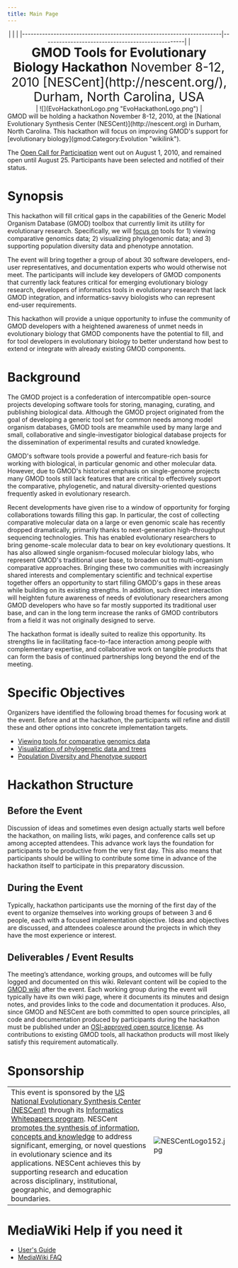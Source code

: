 ```yaml
---
title: Main Page
---
```


<center>
|                                                                      |                                                  |
|----------------------------------------------------------------------|--------------------------------------------------|
| <div style="text-align: center; font-size: 200%; line-height: 120%"> 
 <b>GMOD Tools for Evolutionary Biology Hackathon</b>                  
 November 8-12, 2010                                                   
 [NESCent](http://nescent.org/), Durham, North Carolina, USA           
                                                                       
 </div>                                                                | ![](EvoHackathonLogo.png "EvoHackathonLogo.png") |

</center>
GMOD will be holding a hackathon November 8-12, 2010, at the [National
Evolutionary Synthesis Center (NESCent)](http://nescent.org) in Durham,
North Carolina. This hackathon will focus on improving GMOD's support
for [evolutionary biology](gmod:Category:Evolution "wikilink").

The [Open Call for
Participation](gmod:GMOD_Evo_Hackathon_Open_Call "wikilink") went out on
August 1, 2010, and remained open until August 25. Participants have
been selected and notified of their status.

Synopsis
========

This hackathon will fill critical gaps in the capabilities of the
Generic Model Organism Database (GMOD) toolbox that currently limit its
utility for evolutionary research. Specifically, we will [focus
on](#Specific_Objectives "wikilink") tools for 1) viewing comparative
genomics data; 2) visualizing phylogenomic data; and 3) supporting
population diversity data and phenotype annotation.

The event will bring together a group of about 30 software developers,
end-user representatives, and documentation experts who would otherwise
not meet. The participants will include key developers of GMOD
components that currently lack features critical for emerging
evolutionary biology research, developers of informatics tools in
evolutionary research that lack GMOD integration, and informatics-savvy
biologists who can represent end-user requirements.

This hackathon will provide a unique opportunity to infuse the community
of GMOD developers with a heightened awareness of unmet needs in
evolutionary biology that GMOD components have the potential to fill,
and for tool developers in evolutionary biology to better understand how
best to extend or integrate with already existing GMOD components.

Background
==========

The GMOD project is a confederation of intercompatible open-source
projects developing software tools for storing, managing, curating, and
publishing biological data. Although the GMOD project originated from
the goal of developing a generic tool set for common needs among model
organism databases, GMOD tools are meanwhile used by many large and
small, collaborative and single-investigator biological database
projects for the dissemination of experimental results and curated
knowledge.

GMOD's software tools provide a powerful and feature-rich basis for
working with biological, in particular genomic and other molecular data.
However, due to GMOD's historical emphasis on single-genome projects
many GMOD tools still lack features that are critical to effectively
support the comparative, phylogenetic, and natural diversity-oriented
questions frequently asked in evolutionary research.

Recent developments have given rise to a window of opportunity for
forging collaborations towards filling this gap. In particular, the cost
of collecting comparative molecular data on a large or even genomic
scale has recently dropped dramatically, primarily thanks to
next-generation high-throughput sequencing technologies. This has
enabled evolutionary researchers to bring genome-scale molecular data to
bear on key evolutionary questions. It has also allowed single
organism-focused molecular biology labs, who represent GMOD's
traditional user base, to broaden out to multi-organism comparative
approaches. Bringing these two communities with increasingly shared
interests and complementary scientific and technical expertise together
offers an opportunity to start filling GMOD's gaps in these areas while
building on its existing strengths. In addition, such direct interaction
will heighten future awareness of needs of evolutionary researchers
among GMOD developers who have so far mostly supported its traditional
user base, and can in the long term increase the ranks of GMOD
contributors from a field it was not originally designed to serve.

The hackathon format is ideally suited to realize this opportunity. Its
strengths lie in facilitating face-to-face interaction among people with
complementary expertise, and collaborative work on tangible products
that can form the basis of continued partnerships long beyond the end of
the meeting.

Specific Objectives
===================

Organizers have identified the following broad themes for focusing work
at the event. Before and at the hackathon, the participants will refine
and distill these and other options into concrete implementation
targets.

-   [Viewing tools for comparative genomics
    data](Comparative_Genomics_Visualization "wikilink")
-   [Visualization of phylogenetic data and
    trees](Phylogenetics_and_Tree_Visualization "wikilink")
-   [Population Diversity and Phenotype
    support](Diversity_and_Phenotypes "wikilink")

Hackathon Structure
===================

Before the Event
----------------

Discussion of ideas and sometimes even design actually starts well
before the hackathon, on mailing lists, wiki pages, and conference calls
set up among accepted attendees. This advance work lays the foundation
for participants to be productive from the very first day. This also
means that participants should be willing to contribute some time in
advance of the hackathon itself to participate in this preparatory
discussion.

During the Event
----------------

Typically, hackathon participants use the morning of the first day of
the event to organize themselves into working groups of between 3 and 6
people, each with a focused implementation objective. Ideas and
objectives are discussed, and attendees coalesce around the projects in
which they have the most experience or interest.

Deliverables / Event Results
----------------------------

The meeting’s attendance, working groups, and outcomes will be fully
logged and documented on this wiki. Relevant content will be copied to
the [GMOD wiki](gmod:Main_Page "wikilink") after the event. Each working
group during the event will typically have its own wiki page, where it
documents its minutes and design notes, and provides links to the code
and documentation it produces. Also, since GMOD and NESCent are both
committed to open source principles, all code and documentation produced
by participants during the hackathon must be published under an
[OSI-approved open source
license](http://www.opensource.org/licenses/category). As contributions
to existing GMOD tools, all hackathon products will most likely satisfy
this requirement automatically.

Sponsorship
===========

|                                                                                                                                                                                                                                                                                                                                                                                                                                                                                                                                                                                  |                                              |
|----------------------------------------------------------------------------------------------------------------------------------------------------------------------------------------------------------------------------------------------------------------------------------------------------------------------------------------------------------------------------------------------------------------------------------------------------------------------------------------------------------------------------------------------------------------------------------|----------------------------------------------|
| This event is sponsored by the [US National Evolutionary Synthesis Center (NESCent)](http://www.nescent.org/) through its [Informatics Whitepapers program](http://www.nescent.org/informatics/whitepapers.php). NESCent [promotes the synthesis of information, concepts and knowledge](http://www.nescent.org/science/proposals.php) to address significant, emerging, or novel questions in evolutionary science and its applications. NESCent achieves this by supporting research and education across disciplinary, institutional, geographic, and demographic boundaries. | ![](NESCentLogo152.jpg "NESCentLogo152.jpg") |

MediaWiki Help if you need it
=============================

-   [User's
    Guide](http://meta.wikipedia.org/wiki/MediaWiki_User%27s_Guide)
-   [MediaWiki FAQ](http://www.mediawiki.org/wiki/Help:FAQ)

